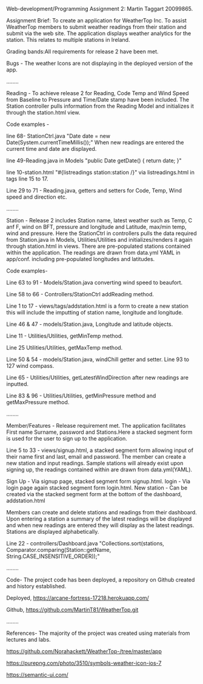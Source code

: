 Web-development/Programming Assignment 2: Martin Taggart 20099865.

Assignment Brief:
To create an application for WeatherTop Inc. To assist WeatherTop members to submit weather readings from their station and submit via the web site. 
The application displays weather analytics for the station. This relates to multiple stations in Ireland.

Grading bands:All requirements for release 2 have been met. 

Bugs - The weather Icons are not displaying in the deployed version of the app. 

........

Reading - 
To achieve release 2 for Reading, Code Temp and Wind Speed from Baseline to Pressure and Time/Date stamp have been included.
The Station controller pulls information from the Reading Model and initializes it through the station.html view. 

Code examples -

line 68- StationCtrl.java  "Date date = new Date(System.currentTimeMillis());" When new readings are entered the current time and date are displayed.

line 49-Reading.java in Models "public Date getDate() { return date; }" 

line 10-station.html "#{listreadings station:station /}" via listreadings.html in tags line 15 to 17.

Line 29 to 71 - Reading.java, getters and setters for Code, Temp, Wind speed and direction etc. 

........

Station - 
Release 2 includes Station name, latest weather such as Temp, C anf F, wind on BFT, pressure and longitude and Latitude, max/min temp, wind and pressure. 
Here the StationCtrl in controllers pulls the data required from Station.java in Models, Utilities/Utilities and initializes/renders it again through station.html in views. 
There are pre-populated stations contained within the application. The readings are drawn from data.yml YAML in app/conf. including pre-populated longitudes and latitudes. 

Code examples-

Line 63 to 91 - Models/Station.java converting wind speed to beaufort. 

Line 58 to 66 - Controllers/StationCtrl addReading method. 

Line 1 to 17 - views/tags/addstation.html is a form to create a new station this will include the imputting of station name, longitude and longitude.

Line 46 & 47 - models/Station.java, Longitude and latitude objects.

Line 11 - Utilities/Utilities, getMinTemp method. 

Line 25  Utilities/Utilities, getMaxTemp method.

Line 50 & 54 - models/Station.java, windChill getter and setter. Line 93 to 127 wind compass.

Line 65 - Utilities/Utilities, getLatestWindDirection after new readings are inputted.

Line 83 & 96 - Utilities/Utilities, getMinPressure method and getMaxPressure method.

........

Member/Features -
Release requirement met. The application facilitates First name Surname, password and Stations.Here a stacked segment form is used for the user to sign up to the application.

Line 5 to 33 - views/signup.html, a stacked segment form allowing input of their name first and last, email and password. The member can create a new station and input readings.
Sample stations will already exist upon signing up, the readings contained within are drawn from data.yml(YAML).

Sign Up - Via signup page, stacked segment form signup.html.
login - Via login page again stacked segment form login.html.
New station - Can be created via the stacked segment form at the bottom of the dashboard, addstation.html

Members can create and delete stations and readings from their dashboard. Upon entering a station a summary of the latest readings will be displayed and when new
readings are entered they will display as the latest readings. Stations are displayed alphabetically. 

Line 22 - controllers/Dashboard.java "Collections.sort(stations, Comparator.comparing(Station::getName, String.CASE_INSENSITIVE_ORDER));"

........

Code- The project code has been deployed, a repository on Github created and history established.

Deployed, https://arcane-fortress-17218.herokuapp.com/

Github, https://github.com/MartinT81/WeatherTop.git

........

References-
The majority of the project was created using materials from lectures and labs.

https://github.com/Norahackett/WeatherTop-/tree/master/app

https://purepng.com/photo/3510/symbols-weather-icon-ios-7

https://semantic-ui.com/